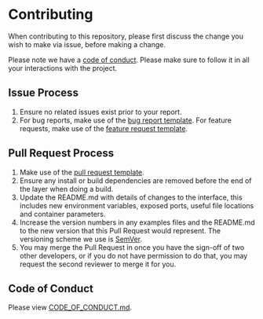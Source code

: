 # Contributing

When contributing to this repository, please first discuss the change you wish to make via issue,
before making a change. 

Please note we have a [code of conduct](./CODE_OF_CONDUCT.md). Please make sure to follow it in all your interactions with the project.

## Issue Process
1. Ensure no related issues exist prior to your report.
2. For bug reports, make use of the [bug report template](./ISSUE_TEMPLATE/bug_report.md). For feature requests, make use of the [feature request template](./ISSUE_TEMPLATE/feature_request.md).

## Pull Request Process

1. Make use of the [pull request template](./PULL_REQUEST_TEMPLATE.md).
2. Ensure any install or build dependencies are removed before the end of the layer when doing a 
   build.
3. Update the README.md with details of changes to the interface, this includes new environment 
   variables, exposed ports, useful file locations and container parameters.
4. Increase the version numbers in any examples files and the README.md to the new version that this
   Pull Request would represent. The versioning scheme we use is [SemVer](http://semver.org/).
5. You may merge the Pull Request in once you have the sign-off of two other developers, or if you 
   do not have permission to do that, you may request the second reviewer to merge it for you.

## Code of Conduct

Please view [CODE_OF_CONDUCT.md](./CODE_OF_CONDUCT.md).